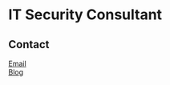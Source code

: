 # IT Security Consultant

## Contact

[Email](mailto:0xe82de@gmail.com)<br>
[Blog](https://velog.io/@0xe82de)
